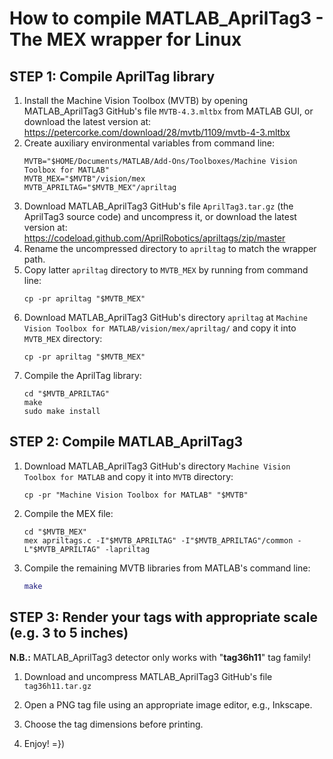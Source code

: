 # How to compile MATLAB_AprilTag3 - The MEX wrapper for Linux

## STEP 1: Compile AprilTag library

1. Install the Machine Vision Toolbox (MVTB) by opening MATLAB_AprilTag3 GitHub's file `MVTB-4.3.mltbx` from MATLAB GUI, or download the latest version at: <br />
    https://petercorke.com/download/28/mvtb/1109/mvtb-4-3.mltbx
1. Create auxiliary environmental variables from command line:
    ```shell
    MVTB="$HOME/Documents/MATLAB/Add-Ons/Toolboxes/Machine Vision Toolbox for MATLAB"
    MVTB_MEX="$MVTB"/vision/mex
    MVTB_APRILTAG="$MVTB_MEX"/apriltag
    ```
1. Download MATLAB_AprilTag3 GitHub's file `AprilTag3.tar.gz` (the AprilTag3 source code)
and uncompress it, or download the latest version at: <br />
    https://codeload.github.com/AprilRobotics/apriltags/zip/master
1. Rename the uncompressed directory to `apriltag` to match the wrapper path.
1. Copy latter `apriltag` directory to `MVTB_MEX` by running from command line: <br />
    ```shell
    cp -pr apriltag "$MVTB_MEX"
    ```
1. Download MATLAB_AprilTag3 GitHub's directory `apriltag` at `Machine Vision Toolbox for MATLAB/vision/mex/apriltag/`
and copy it into `MVTB_MEX` directory:
    ```shell
    cp -pr apriltag "$MVTB_MEX"
    ```
1. Compile the AprilTag library:
    ```shell
    cd "$MVTB_APRILTAG"
    make
    sudo make install
    ```

## STEP 2: Compile MATLAB_AprilTag3

1. Download MATLAB_AprilTag3 GitHub's directory `Machine Vision Toolbox for MATLAB`
and copy it into `MVTB` directory:
    ```shell
    cp -pr "Machine Vision Toolbox for MATLAB" "$MVTB"
    ```
1. Compile the MEX file:
    ```shell
    cd "$MVTB_MEX"
    mex apriltags.c -I"$MVTB_APRILTAG" -I"$MVTB_APRILTAG"/common -L"$MVTB_APRILTAG" -lapriltag
    ```
1. Compile the remaining MVTB libraries from MATLAB's command line:
    ```matlab
    make
    ```
## STEP 3: Render your tags with appropriate scale (e.g. 3 to 5 inches)

**N.B.:** MATLAB_AprilTag3 detector only works with "**tag36h11**" tag family!

1. Download and uncompress MATLAB_AprilTag3 GitHub's file `tag36h11.tar.gz`

1. Open a PNG tag file using an appropriate image editor, e.g., Inkscape.

1. Choose the tag dimensions before printing.

1. Enjoy! =})
